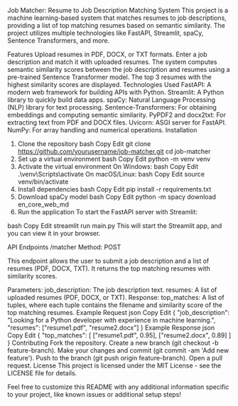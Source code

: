 Job Matcher: Resume to Job Description Matching System
This project is a machine learning-based system that matches resumes to job descriptions, providing a list of top matching resumes based on semantic similarity. The project utilizes multiple technologies like FastAPI, Streamlit, spaCy, Sentence Transformers, and more.

Features
Upload resumes in PDF, DOCX, or TXT formats.
Enter a job description and match it with uploaded resumes.
The system computes semantic similarity scores between the job description and resumes using a pre-trained Sentence Transformer model.
The top 3 resumes with the highest similarity scores are displayed.
Technologies Used
FastAPI: A modern web framework for building APIs with Python.
Streamlit: A Python library to quickly build data apps.
spaCy: Natural Language Processing (NLP) library for text processing.
Sentence-Transformers: For obtaining embeddings and computing semantic similarity.
PyPDF2 and docx2txt: For extracting text from PDF and DOCX files.
Uvicorn: ASGI server for FastAPI.
NumPy: For array handling and numerical operations.
Installation
1. Clone the repository
bash
Copy
Edit
git clone https://github.com/yourusername/job-matcher.git
cd job-matcher
2. Set up a virtual environment
bash
Copy
Edit
python -m venv venv
3. Activate the virtual environment
On Windows:
bash
Copy
Edit
.\venv\Scripts\activate
On macOS/Linux:
bash
Copy
Edit
source venv/bin/activate
4. Install dependencies
bash
Copy
Edit
pip install -r requirements.txt
5. Download spaCy model
bash
Copy
Edit
python -m spacy download en_core_web_md
6. Run the application
To start the FastAPI server with Streamlit:

bash
Copy
Edit
streamlit run main.py
This will start the Streamlit app, and you can view it in your browser.

API Endpoints
/matcher
Method: POST

This endpoint allows the user to submit a job description and a list of resumes (PDF, DOCX, TXT). It returns the top matching resumes with similarity scores.

Parameters:
job_description: The job description text.
resumes: A list of uploaded resumes (PDF, DOCX, or TXT).
Response:
top_matches: A list of tuples, where each tuple contains the filename and similarity score of the top matching resumes.
Example Request
json
Copy
Edit
{
  "job_description": "Looking for a Python developer with experience in machine learning.",
  "resumes": ["resume1.pdf", "resume2.docx"]
}
Example Response
json
Copy
Edit
{
  "top_matches": [
    ["resume1.pdf", 0.95],
    ["resume2.docx", 0.89]
  ]
}
Contributing
Fork the repository.
Create a new branch (git checkout -b feature-branch).
Make your changes and commit (git commit -am 'Add new feature').
Push to the branch (git push origin feature-branch).
Open a pull request.
License
This project is licensed under the MIT License - see the LICENSE file for details.

Feel free to customize this README with any additional information specific to your project, like known issues or additional setup steps!
